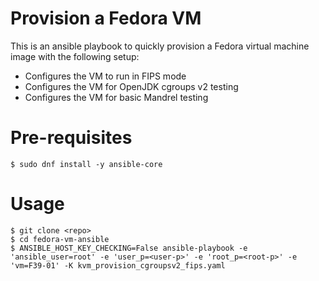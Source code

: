 # Provision a Fedora VM

This is an ansible playbook to quickly provision a Fedora virtual machine image
with the following setup:

- Configures the VM to run in FIPS mode
- Configures the VM for OpenJDK cgroups v2 testing
- Configures the VM for basic Mandrel testing

# Pre-requisites

```
$ sudo dnf install -y ansible-core
```

# Usage

```
$ git clone <repo>
$ cd fedora-vm-ansible
$ ANSIBLE_HOST_KEY_CHECKING=False ansible-playbook -e 'ansible_user=root' -e 'user_p=<user-p>' -e 'root_p=<root-p>' -e 'vm=F39-01' -K kvm_provision_cgroupsv2_fips.yaml
```
